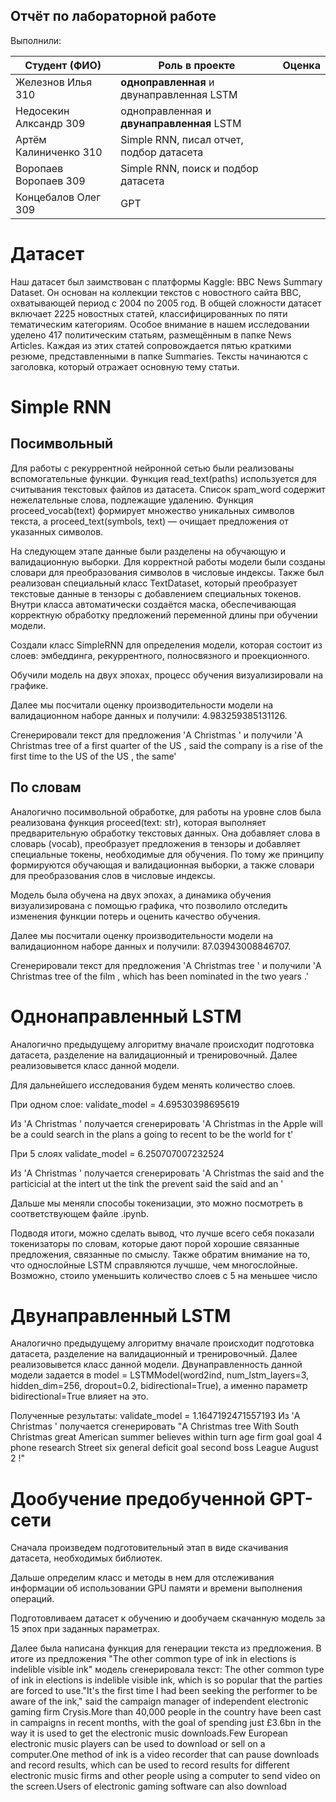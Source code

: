 ## Отчёт по лабораторной работе

Выполнили:

Студент (ФИО)          | Роль в проекте                            | Оценка |
-----------------------|-------------------------------------------|--------|
Железнов Илья 310      | **одноправленная** и двунаправленная LSTM |        |
Недосекин Алксандр 309 | одноправленная и **двунаправленная** LSTM |        |
Артём Калиниченко 310  | Simple RNN, писал отчет, подбор датасета  |        | 
Воропаев Воропаев 309  | Simple RNN, поиск и подбор датасета       |        |
Концебалов Олег 309    | GPT                                       |        |

# Датасет
Наш датасет был заимствован с платформы Kaggle: BBC News Summary Dataset. Он основан на коллекции текстов с новостного сайта BBC, охватывающей период с 2004 по 2005 год. В общей сложности датасет включает 2225 новостных статей, классифицированных по пяти тематическим категориям. Особое внимание в нашем исследовании уделено 417 политическим статьям, размещённым в папке News Articles. Каждая из этих статей сопровождается пятью краткими резюме, представленными в папке Summaries. Тексты начинаются с заголовка, который отражает основную тему статьи.

# Simple RNN
## Посимвольный

Для работы с рекуррентной нейронной сетью были реализованы вспомогательные функции. Функция read_text(paths) используется для считывания текстовых файлов из датасета. Список spam_word содержит нежелательные слова, подлежащие удалению. Функция proceed_vocab(text) формирует множество уникальных символов текста, а proceed_text(symbols, text) — очищает предложения от указанных символов.

На следующем этапе данные были разделены на обучающую и валидационную выборки. Для корректной работы модели были созданы словари для преобразования символов в числовые индексы. Также был реализован специальный класс TextDataset, который преобразует текстовые данные в тензоры с добавлением специальных токенов. Внутри класса автоматически создаётся маска, обеспечивающая корректную обработку предложений переменной длины при обучении модели.


Создали класс SimpleRNN для определения модели, которая состоит из слоев: эмбеддинга, рекуррентного, полносвязного и проекционного.

Обучили модель на двух эпохах, процесс обучения визуализировали на графике.

Далее мы посчитали оценку производительности модели на валидационном наборе данных и получили: 4.983259385131126.

Сгенерировали текст для предложения 'A Christmas ' и получили 'A Christmas tree of a first quarter of the US , said the company is a rise of the first time to the US of the US , the same'

## По словам
Аналогично посимвольной обработке, для работы на уровне слов была реализована функция proceed(text: str), которая выполняет предварительную обработку текстовых данных. Она добавляет слова в словарь (vocab), преобразует предложения в тензоры и добавляет специальные токены, необходимые для обучения. По тому же принципу формируются обучающая и валидационная выборки, а также словари для преобразования слов в числовые индексы.

Модель была обучена на двух эпохах, а динамика обучения визуализирована с помощью графика, что позволило отследить изменения функции потерь и оценить качество обучения.

Далее мы посчитали оценку производительности модели на валидационном наборе данных и получили: 87.03943008846707.

Сгенерировали текст для предложения 'A Christmas tree ' и получили 'A Christmas tree of the film , which has been nominated in the two years .'

# Однонаправленный LSTM
Аналогично предыдущему алгоритму вначале происходит подготовка датасета, разделение на валидационный и тренировочный. Далее реализовывется класс данной модели. 

Для дальнейшего исследования будем менять количество слоев.

При одном слое: validate_model = 4.69530398695619

Из 'A Christmas ' получается сгенерировать 'A Christmas in the Apple will be a could search in the plans a going to recent to be the world for t'

При 5 слоях  validate_model = 6.250707007232524

Из 'A Christmas ' получается сгенерировать 'A Christmas the said and the particicial at the intert ut the tink the prevent said the said and an '

Дальше мы меняли способы токенизации, это можно посмотреть в соответствующем файле .ipynb. 

Подводя итоги, можно сделать вывод, что лучше всего себя показали токенизаторы по словам, которые дают порой хорошие связанные предложения, связанные по смыслу. Также обратим внимание на то, что однослойные LSTM справляются лучшше, чем многослойные. Возможно, стоило уменьшить количество слоев с 5 на меньшее число

# Двунаправленный LSTM
Аналогично предыдущему алгоритму вначале происходит подготовка датасета, разделение на валидационный и тренировочный. Далее реализовывется класс данной модели. Двунаправленность данной модели задается в 
model = LSTMModel(word2ind, num_lstm_layers=3, hidden_dim=256, dropout=0.2, bidirectional=True), а именно параметр bidirectional=True влияет на это.

Полученные результаты:
validate_model = 1.1647192471557193
Из 'A Christmas ' получается сгенерировать "A Christmas tree With South Christmas great American summer believes within turn age firm goal goal 4 phone research Street six general deficit goal second boss League August 2 !"

# Дообучение предобученной GPT-сети

Сначала произведем подготовительный этап в виде скачивания датасета, необходимых библиотек. 

Дальше определим класс и методы в нем для отслеживания информации об использовании GPU памяти и времени выполнения операций.

Подготовливаем датасет к обучению и дообучаем скачанную модель за 15 эпох при заданных параметрах. 

Далее была написана функция для генерации текста из предложения. В итоге из предложения "The other common type of ink in elections is indelible visible ink" модель сгенерировала текст: The other common type of ink in elections is indelible visible ink, which is so popular that the parties are forced to use."It's the first time I had been seeking the performer to be aware of the ink," said the campaign manager of independent electronic gaming firm Crysis.More than 40,000 people in the country have been cast in campaigns in recent months, with the goal of spending just £3.6bn in the way it is used to get the electronic music downloads.Few European electronic music players can be used to download or sell on a computer.One method of ink is a video recorder that can pause downloads and record results, which can be used to record results for different electronic music firms and other people using a computer to send video on the screen.Users of electronic gaming software can also download
